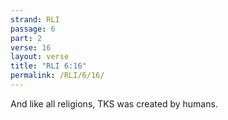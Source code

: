 ```yaml
---
strand: RLI
passage: 6
part: 2
verse: 16
layout: verse
title: "RLI 6:16"
permalink: /RLI/6/16/
---
```

And like all religions, TKS was created by humans.
